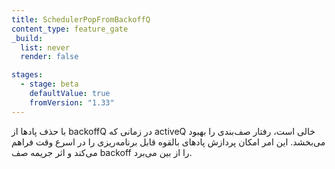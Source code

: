 ```yaml
---
title: SchedulerPopFromBackoffQ
content_type: feature_gate
_build:
  list: never
  render: false

stages:
  - stage: beta
    defaultValue: true
    fromVersion: "1.33"
---
```


با حذف پادها از backoffQ در زمانی که activeQ خالی است، رفتار صف‌بندی را بهبود می‌بخشد.
این امر امکان پردازش پادهای بالقوه قابل برنامه‌ریزی را در اسرع وقت فراهم می‌کند و اثر جریمه صف backoff را از بین می‌برد.
